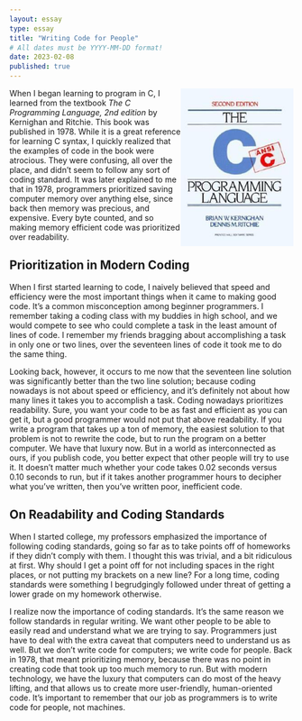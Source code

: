 ```yaml
---
layout: essay
type: essay
title: "Writing Code for People"
# All dates must be YYYY-MM-DD format!
date: 2023-02-08
published: true
---
```

<img src="/img/c-book.jpg" align="right" width="200px" />

When I began learning to program in C, I learned from the textbook _The C Programming Language, 2nd edition_ by Kernighan and Ritchie. This book was published in 1978. While it is a great reference for learning C syntax, I quickly realized that the examples of code in the book were atrocious. They were confusing, all over the place, and didn’t seem to follow any sort of coding standard. It was later explained to me that in 1978, programmers prioritized saving computer memory over anything else, since back then memory was precious, and expensive. Every byte counted, and so making memory efficient code was prioritized over readability.

## Prioritization in Modern Coding

When I first started learning to code, I naively believed that speed and efficiency were the most important things when it came to making good code. It’s a common misconception among beginner programmers. I remember taking a coding class with my buddies in high school, and we would compete to see who could complete a task in the least amount of lines of code. I remember my friends bragging about accomplishing a task in only one or two lines, over the seventeen lines of code it took me to do the same thing. 

Looking back, however, it occurs to me now that the seventeen line solution was significantly better than the two line solution; because coding nowadays is not about speed or efficiency, and it’s definitely not about how many lines it takes you to accomplish a task. Coding nowadays prioritizes readability. Sure, you want your code to be as fast and efficient as you can get it, but a good programmer would not put that above readability. If you write a program that takes up a ton of memory, the easiest solution to that problem is not to rewrite the code, but to run the program on a better computer. We have that luxury now. But in a world as interconnected as ours, if you publish code, you better expect that other people will try to use it. It doesn’t matter much whether your code takes 0.02 seconds versus 0.10 seconds to run, but if it takes another programmer hours to decipher what you’ve written, then you’ve written poor, inefficient code.

## On Readability and Coding Standards 

When I started college, my professors emphasized the importance of following coding standards, going so far as to take points off of homeworks if they didn’t comply with them. I thought this was trivial, and a bit ridiculous at first. Why should I get a point off for not including spaces in the right places, or not putting my brackets on a new line? For a long time, coding standards were something I begrudgingly followed under threat of getting a lower grade on my homework otherwise.

I realize now the importance of coding standards. It’s the same reason we follow standards in regular writing. We want other people to be able to easily read and understand what we are trying to say. Programmers just have to deal with the extra caveat that computers need to understand us as well. But we don’t write code for computers; we write code for people. Back in 1978, that meant prioritizing memory, because there was no point in creating code that took up too much memory to run. But with modern technology, we have the luxury that computers can do most of the heavy lifting, and that allows us to create more user-friendly, human-oriented code. It’s important to remember that our job as programmers is to write code for people, not machines.
